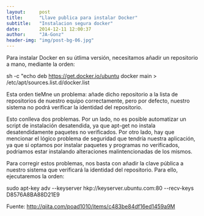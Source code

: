 ```yaml
---
layout:     post
title:      "Llave publica para instalar Docker"
subtitle:   "Instalacion segura docker"
date:       2014-12-11 12:00:37
author:     "JA-Gonz"
header-img: "img/post-bg-06.jpg"
---
```



Para instalar Docker en su útlima versión, necesitamos añadir un repositorio a mano, mediante la orden:

sh -c "echo deb https://get.docker.io/ubuntu docker main > /etc/apt/sources.list.d/docker.list

Esta orden tieMne un problema: añade dicho repositorio a la lista de repositorios de nuestro equipo correctamente, pero por defecto,
nuestro sistema no podrá verificar la identidad del repositorio.

Esto conlleva dos problemas. Por un lado, no es posible automatizar un script de instalación desatendida, ya que apt-get
no instala desatendidamente paquetes no verificados. Por otro lado, hay que mencionar el lógico problema de seguridad que tendría nuestra aplicación, ya que si optamos por instalar paquetes y programas no verificados, podriamos estar instalando alteraciones malintencionadas de los mismos.

Para corregir estos problemas, nos basta con añadir la clave pública a nuestro sistema que verificará la identidad del repositorio. Para ello,
ejecutaremos la orden:

sudo apt-key adv --keyserver hkp://keyserver.ubuntu.com:80 --recv-keys D8576A8BA88D21E9

Fuente: http://qiita.com/poad1010/items/c483be84df16ed1459a9M
